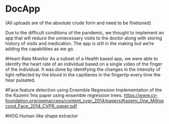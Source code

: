 # DocApp
(All uploads are of the absolute crude form and need to be finetuned)

Due to the difficult conditions of the pandemic, 
we thought to implement an app that will reduce the unnecessary visits to the doctor along with storing history of visits and medication. 
The app is still in the making but we’re adding the capabilities as we go. 

#Heart-Rate Monitor
As a subset of a Health based app, we were able to identify the heart rate of an individual based on a single video of the finger of the individual. 
It was done by identifying the changes in the intensity of light reflected by the blood in the capillaries in the fingertip every time the hear pulsated.

#Face feature detection using Ensemble Regression
Implementation of the the Kazemi 1ms paper using ensemble regression trees.
https://www.cv-foundation.org/openaccess/content_cvpr_2014/papers/Kazemi_One_Millisecond_Face_2014_CVPR_paper.pdf

#HOG
Human-like shape extractor
